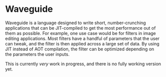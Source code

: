 # Waveguide

Waveguide is a language designed to write short, number-crunching applications
that can be JIT-compiled to get the most performance out of them as possible.
For example, one use case would be for filters in image editing applications.
Most filters have a handful of parameters that the user can tweak, and the
filter is then applied across a large set of data. By using JIT instead of AOT
compilation, the filter can be optimized depending on the parameters the user
inputs.

This is currently *very* work in progress, and there is no fully working version
yet.